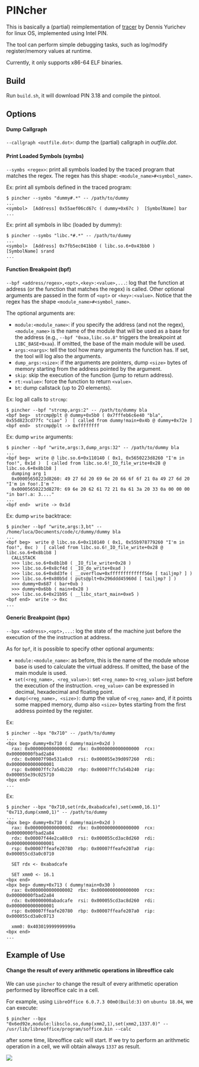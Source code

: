 # PINcher
This is basically a (partial) reimplementation of [tracer](https://yurichev.com/tracer-en.html) by Dennis Yurichev for linux OS, implemented using Intel PIN.

The tool can perform simple debugging tasks, such as log/modify register/memory values at runtime.

Currently, it only supports x86-64 ELF binaries.

## Build
Run `build.sh`, it will download PIN 3.18 and compile the pintool.

## Options
#### Dump Callgraph
`--callgraph <outfile.dot>`: dump the (partial) callgraph in _outfile.dot_.

#### Print Loaded Symbols (symbs)
`--symbs <regex>`: print all symbols loaded by the traced program that matches the regex. The regex has this shape: `<module_name>#<symbol_name>`. 

Ex: print all symbols defined in the traced program:
```
$ pincher --symbs "dummy#.*" -- /path/to/dummy
...
<symbol>  [Address] 0x55aef06cd67c ( dummy+0x67c )	[SymbolName] bar
...
```
Ex: print all symbols in libc (loaded by dummy):
```
$ pincher --symbs "libc.*#.*" -- /path/to/dummy
...
<symbol>  [Address] 0x7fb5ec041bb0 ( libc.so.6+0x43bb0 )	[SymbolName] srand
...
```
#### Function Breakpoint (bpf)
`--bpf <address/regex>,<opt>,<key>:<value>,...`: log that the function at address (or the function that matches the regex) is called. Other optional arguments are passed in the form of `<opt>` or `<key>:<value>`. Notice that the regex has the shape `<module_name>#<symbol_name>`.

The optional arguments are:
- `module:<module_name>`: if you specify the address (and not the regex), `<module_name>` is the name of the module that will be used as a base for the address (e.g., `--bpf "0xaa,libc.so.8"` triggers the breakpoint at `LIBC_BASE+0xaa`). If omitted, the base of the main module will be used.
- `args:<nargs>`: tell the tool how many arguments the function has. If set, the tool will log also the arguments.
- `dump_args:<size>`: if the arguments are pointers, dump `<size>` bytes of memory starting from the address pointed by the argument. 
- `skip`: skip the execution of the function (jump to return address).
- `rt:<value>`: force the function to return `<value>`.
- `bt`: dump callstack (up to 20 elements).

Ex: log all calls to `strcmp`:
```
$ pincher --bpf "strcmp,args:2" -- /path/to/dummy bla
<bpf beg>  strcmp@plt @ dummy+0x5b0 ( 0x7fffeb6c6e40 "bla", 0x55d823cd77fc "ciao" )  [ called from dummy!main+0x4b @ dummy+0x72e ]
<bpf end>  strcmp@plt -> 0xffffffff
```

Ex: dump `write` arguments:
```
$ pincher --bpf "write,args:3,dump_args:32" -- /path/to/dummy bla
...
<bpf beg>  write @ libc.so.6+0x110140 ( 0x1, 0x5650223d8260 "I'm in foo!", 0x1d )  [ called from libc.so.6!_IO_file_write+0x28 @ libc.so.6+0x8b1b8 ]
  dumping arg 1
  0x00005650223d8260: 49 27 6d 20 69 6e 20 66 6f 6f 21 0a 49 27 6d 20   "I'm in foo!.I'm "
  0x00005650223d8270: 69 6e 20 62 61 72 21 0a 61 3a 20 33 0a 00 00 00   "in bar!.a: 3...."
...
<bpf end>  write -> 0x1d
```

Ex: dump `write` backtrace:
```
$ pincher --bpf "write,args:3,bt" -- /home/luca/Documents/code/c/dummy/dummy bla
...
<bpf beg>  write @ libc.so.6+0x110140 ( 0x1, 0x55b978779260 "I'm in foo!", 0xc )  [ called from libc.so.6!_IO_file_write+0x28 @ libc.so.6+0x8b1b8 ]
  CALLSTACK
  >>> libc.so.6+0x8b1b8 ( _IO_file_write+0x28 )
  >>> libc.so.6+0x8cf4d ( _IO_do_write+0xad )
  >>> libc.so.6+0x8d3fe ( __overflow+0xfffffffffffff56e [ tailjmp? ] )
  >>> libc.so.6+0x80b5d ( puts@plt+0x296ddd45960d [ tailjmp? ] )
  >>> dummy+0x687 ( bar+0xb )
  >>> dummy+0x6bb ( main+0x28 )
  >>> libc.so.6+0x21b95 ( __libc_start_main+0xe5 )
<bpf end>  write -> 0xc
...
```

#### Generic Breakpoint (bpx)
`--bpx <address>,<opt>,...`: log the state of the machine just before the execution of the the instruction at address. 

As for `bpf`, it is possible to specify other optional arguments:
- `module:<module_name>`: as before, this is the name of the module whose base is used to calculate the virtual address. If omitted, the base of the main module is used.
- `set(<reg_name>, <reg_value>)`: set `<reg_name>` to `<reg_value>` just before the execution of the instruction. `<reg_value>` can be expressed in decimal, hexadecimal and floating point.
- `dump(<reg_name>, <size>)`: dump the value of `<reg_name>` and, if it points some mapped memory, dump also `<size>` bytes starting from the first address pointed by the register.

Ex: 
```
$ pincher --bpx "0x710" -- /path/to/dummy
...
<bpx beg> dummy+0x710 ( dummy!main+0x2d )
  rax: 0x0000000000000002  rbx: 0x0000000000000000  rcx: 0x00000000fbad2a84  
  rdx: 0x00007f98e531a8c0  rsi: 0x000055e39d097260  rdi: 0x0000000000000001  
  rsp: 0x00007ffc7a54b220  rbp: 0x00007ffc7a54b240  rip: 0x000055e39c025710  
<bpx end>
...
```

Ex:
```
$ pincher --bpx "0x710,set(rdx,0xabadcafe),set(xmm0,16.1)" "0x713,dump(xmm0,1)" -- /path/to/dummy
...
<bpx beg> dummy+0x710 ( dummy!main+0x2d )
  rax: 0x0000000000000002  rbx: 0x0000000000000000  rcx: 0x00000000fbad2a84  
  rdx: 0x00007f44e2ca88c0  rsi: 0x000055cd3ac8d260  rdi: 0x0000000000000001  
  rsp: 0x00007ffeafe20780  rbp: 0x00007ffeafe207a0  rip: 0x000055cd3a0c0710  

  SET rdx <- 0xabadcafe

  SET xmm0 <- 16.1
<bpx end>
<bpx beg> dummy+0x713 ( dummy!main+0x30 )
  rax: 0x0000000000000002  rbx: 0x0000000000000000  rcx: 0x00000000fbad2a84  
  rdx: 0x00000000abadcafe  rsi: 0x000055cd3ac8d260  rdi: 0x0000000000000001  
  rsp: 0x00007ffeafe20780  rbp: 0x00007ffeafe207a0  rip: 0x000055cd3a0c0713  

  xmm0: 0x403019999999999a
<bpx end>
...
```

## Example of Use
#### Change the result of every arithmetic operations in libreoffice calc

We can use `pincher` to change the result of every arithmetic operation performed by libreoffice calc in a cell.

For example, using `LibreOffice 6.0.7.3 00m0(Build:3)` on `ubuntu 18.04`, we can execute:

```
$ pincher --bpx "0x6ed92e,module:libsclo.so,dump(xmm2,1),set(xmm2,1337.0)" -- /usr/lib/libreoffice/program/soffice.bin --calc
```

after some time, libreoffice calc will start. If we try to perform an arithmetic operation in a cell, we will obtain always `1337` as result.

![](img/libreoffice_screen.png)
